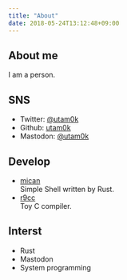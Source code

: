 ```yaml
---
title: "About"
date: 2018-05-24T13:12:48+09:00
---
```


## About me
I am a person.

## SNS
- Twitter: [@utam0k](https://twitter.com/utam0k)
- Github: [utam0k](https://github.com/utam0k)
- Mastodon: [@utam0k](https://friends.nico/@utam0k)

## Develop
- [mican](https://github.com/utam0k/mican)  
Simple Shell written by Rust.
- [r9cc](https://github.com/utam0k/r9cc)  
Toy C compiler.

## Interst
- Rust
- Mastodon
- System programming

